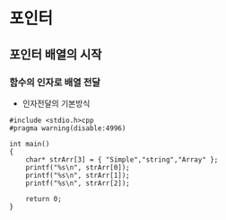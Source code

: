 # 포인터
## 포인터 배열의 시작
### 함수의 인자로 배열 전달

- 인자전달의 기본방식

```
#include <stdio.h>cpp
#pragma warning(disable:4996)

int main()
{
	char* strArr[3] = { "Simple","string","Array" };
	printf("%s\n", strArr[0]);
	printf("%s\n", strArr[1]);
	printf("%s\n", strArr[2]);

	return 0;
}
```
